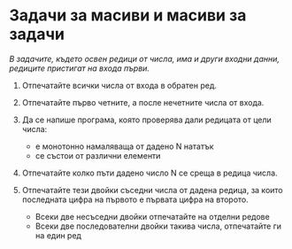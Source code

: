 # Задачи за масиви и масиви за задачи

_В задачите, където освен редици от числа, има и други входни данни, редиците пристигат на входа първи._

1. Отпечатайте всички числа от входа в обратен ред.

2. Отпечатайте първо четните, а после нечетните числа от входа.

3. Да се напише програма, която проверява дали редицата от цели числа:
    - е монотонно намаляваща от дадено N нататък
    - се състои от различни елементи

6. Отпечатайте колко пъти дадено число N се среща в редица числа.

7. Отпечатайте тези двойки съседни числа от дадена редица, за които последната цифра на първото е първата цифра на второто.
    - Всеки две несъседни двойки отпечатайте на отделни редове
    - Всеки две последователни двойки такива числа, отпечатайте ги на един ред
